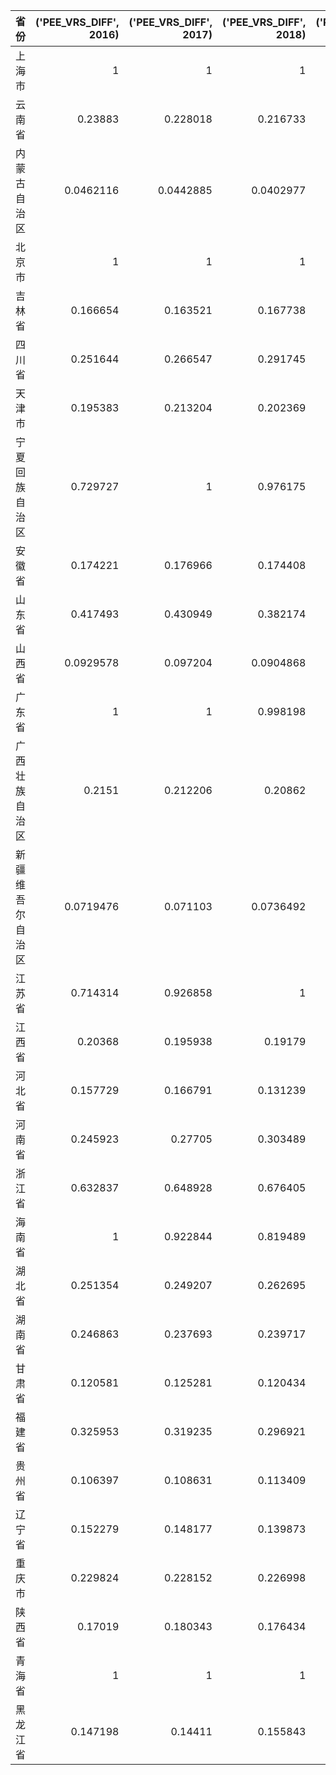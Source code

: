 | 省份             |   ('PEE_VRS_DIFF', 2016) |   ('PEE_VRS_DIFF', 2017) |   ('PEE_VRS_DIFF', 2018) |   ('PEE_VRS_DIFF', 2019) |
|:-----------------|-------------------------:|-------------------------:|-------------------------:|-------------------------:|
| 上海市           |                1         |                1         |                1         |                0.941579  |
| 云南省           |                0.23883   |                0.228018  |                0.216733  |                0.254516  |
| 内蒙古自治区     |                0.0462116 |                0.0442885 |                0.0402977 |                0.0372126 |
| 北京市           |                1         |                1         |                1         |                1         |
| 吉林省           |                0.166654  |                0.163521  |                0.167738  |                0.16352   |
| 四川省           |                0.251644  |                0.266547  |                0.291745  |                0.276001  |
| 天津市           |                0.195383  |                0.213204  |                0.202369  |                0.197503  |
| 宁夏回族自治区   |                0.729727  |                1         |                0.976175  |                1         |
| 安徽省           |                0.174221  |                0.176966  |                0.174408  |                0.172172  |
| 山东省           |                0.417493  |                0.430949  |                0.382174  |                0.370688  |
| 山西省           |                0.0929578 |                0.097204  |                0.0904868 |                0.0866969 |
| 广东省           |                1         |                1         |                0.998198  |                1         |
| 广西壮族自治区   |                0.2151    |                0.212206  |                0.20862   |                0.200101  |
| 新疆维吾尔自治区 |                0.0719476 |                0.071103  |                0.0736492 |                0.0681589 |
| 江苏省           |                0.714314  |                0.926858  |                1         |                0.934     |
| 江西省           |                0.20368   |                0.195938  |                0.19179   |                0.188489  |
| 河北省           |                0.157729  |                0.166791  |                0.131239  |                0.134055  |
| 河南省           |                0.245923  |                0.27705   |                0.303489  |                0.328786  |
| 浙江省           |                0.632837  |                0.648928  |                0.676405  |                0.699673  |
| 海南省           |                1         |                0.922844  |                0.819489  |                0.751636  |
| 湖北省           |                0.251354  |                0.249207  |                0.262695  |                0.24051   |
| 湖南省           |                0.246863  |                0.237693  |                0.239717  |                0.240965  |
| 甘肃省           |                0.120581  |                0.125281  |                0.120434  |                0.120887  |
| 福建省           |                0.325953  |                0.319235  |                0.296921  |                0.284089  |
| 贵州省           |                0.106397  |                0.108631  |                0.113409  |                0.110811  |
| 辽宁省           |                0.152279  |                0.148177  |                0.139873  |                0.137035  |
| 重庆市           |                0.229824  |                0.228152  |                0.226998  |                0.240278  |
| 陕西省           |                0.17019   |                0.180343  |                0.176434  |                0.167153  |
| 青海省           |                1         |                1         |                1         |                1         |
| 黑龙江省         |                0.147198  |                0.14411   |                0.155843  |                0.140854  |
